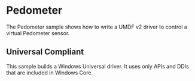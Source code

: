 Pedometer
=========

The Pedometer sample shows how to write a UMDF v2 driver to control a virtual Pedometer sensor.

## Universal Compliant
This sample builds a Windows Universal driver. It uses only APIs and DDIs that are included in Windows Core.
